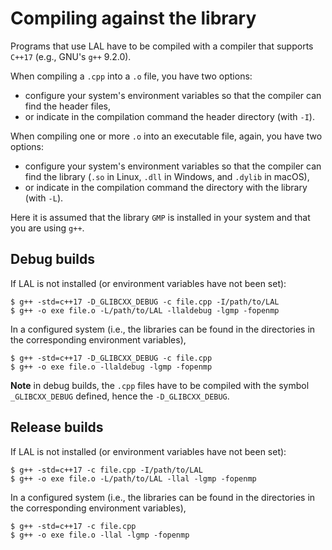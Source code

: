 # Compiling against the library

Programs that use LAL have to be compiled with a compiler that supports `C++17` (e.g., GNU's `g++` 9.2.0).

When compiling a `.cpp` into a `.o` file, you have two options:

- configure your system's environment variables so that the compiler can find the header files,
- or indicate in the compilation command the header directory (with `-I`).

When compiling one or more `.o` into an executable file, again, you have two options:

- configure your system's environment variables so that the compiler can find the library (`.so` in Linux, `.dll` in Windows, and `.dylib` in macOS),
- or indicate in the compilation command the directory with the library (with `-L`).

Here it is assumed that the library `GMP` is installed in your system and that you are using `g++`.

## Debug builds

If LAL is not installed (or environment variables have not been set):

	$ g++ -std=c++17 -D_GLIBCXX_DEBUG -c file.cpp -I/path/to/LAL
	$ g++ -o exe file.o -L/path/to/LAL -llaldebug -lgmp -fopenmp

In a configured system (i.e., the libraries can be found in the directories in the corresponding environment variables),

	$ g++ -std=c++17 -D_GLIBCXX_DEBUG -c file.cpp
	$ g++ -o exe file.o -llaldebug -lgmp -fopenmp

**Note** in debug builds, the `.cpp` files have to be compiled with the symbol `_GLIBCXX_DEBUG` defined, hence the `-D_GLIBCXX_DEBUG`.

## Release builds

If LAL is not installed (or environment variables have not been set):

	$ g++ -std=c++17 -c file.cpp -I/path/to/LAL
	$ g++ -o exe file.o -L/path/to/LAL -llal -lgmp -fopenmp

In a configured system (i.e., the libraries can be found in the directories in the corresponding environment variables),

	$ g++ -std=c++17 -c file.cpp
	$ g++ -o exe file.o -llal -lgmp -fopenmp
